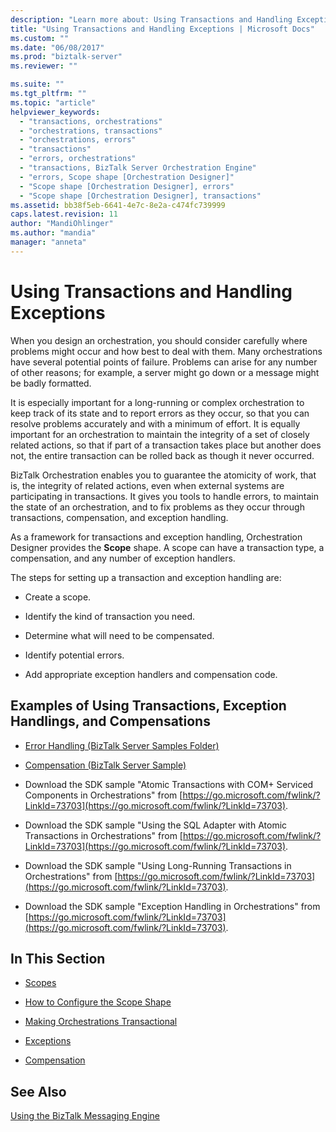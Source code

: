 ```yaml
---
description: "Learn more about: Using Transactions and Handling Exceptions"
title: "Using Transactions and Handling Exceptions | Microsoft Docs"
ms.custom: ""
ms.date: "06/08/2017"
ms.prod: "biztalk-server"
ms.reviewer: ""

ms.suite: ""
ms.tgt_pltfrm: ""
ms.topic: "article"
helpviewer_keywords:
  - "transactions, orchestrations"
  - "orchestrations, transactions"
  - "orchestrations, errors"
  - "transactions"
  - "errors, orchestrations"
  - "transactions, BizTalk Server Orchestration Engine"
  - "errors, Scope shape [Orchestration Designer]"
  - "Scope shape [Orchestration Designer], errors"
  - "Scope shape [Orchestration Designer], transactions"
ms.assetid: bb38f5eb-6641-4e7c-8e2a-c474fc739999
caps.latest.revision: 11
author: "MandiOhlinger"
ms.author: "mandia"
manager: "anneta"
---
```

# Using Transactions and Handling Exceptions
When you design an orchestration, you should consider carefully where problems might occur and how best to deal with them. Many orchestrations have several potential points of failure. Problems can arise for any number of other reasons; for example, a server might go down or a message might be badly formatted.

 It is especially important for a long-running or complex orchestration to keep track of its state and to report errors as they occur, so that you can resolve problems accurately and with a minimum of effort. It is equally important for an orchestration to maintain the integrity of a set of closely related actions, so that if part of a transaction takes place but another does not, the entire transaction can be rolled back as though it never occurred.

 BizTalk Orchestration enables you to guarantee the atomicity of work, that is, the integrity of related actions, even when external systems are participating in transactions. It gives you tools to handle errors, to maintain the state of an orchestration, and to fix problems as they occur through transactions, compensation, and exception handling.

 As a framework for transactions and exception handling, Orchestration Designer provides the **Scope** shape. A scope can have a transaction type, a compensation, and any number of exception handlers.

 The steps for setting up a transaction and exception handling are:

-   Create a scope.

-   Identify the kind of transaction you need.

-   Determine what will need to be compensated.

-   Identify potential errors.

-   Add appropriate exception handlers and compensation code.

## Examples of Using Transactions, Exception Handlings, and Compensations

-   [Error Handling (BizTalk Server Samples Folder)](../core/error-handling-biztalk-server-samples-folder.md)

-   [Compensation (BizTalk Server Sample)](../core/compensation-biztalk-server-sample.md)

-   Download the SDK sample "Atomic Transactions with COM+ Serviced Components in Orchestrations" from [https://go.microsoft.com/fwlink/?LinkId=73703](https://go.microsoft.com/fwlink/?LinkId=73703).

-   Download the SDK sample "Using the SQL Adapter with Atomic Transactions in Orchestrations" from [https://go.microsoft.com/fwlink/?LinkId=73703](https://go.microsoft.com/fwlink/?LinkId=73703).

-   Download the SDK sample "Using Long-Running Transactions in Orchestrations" from [https://go.microsoft.com/fwlink/?LinkId=73703](https://go.microsoft.com/fwlink/?LinkId=73703).

-   Download the SDK sample "Exception Handling in Orchestrations" from [https://go.microsoft.com/fwlink/?LinkId=73703](https://go.microsoft.com/fwlink/?LinkId=73703).

## In This Section

-   [Scopes](../core/scopes.md)

-   [How to Configure the Scope Shape](../core/how-to-configure-the-scope-shape.md)

-   [Making Orchestrations Transactional](../core/making-orchestrations-transactional.md)

-   [Exceptions](../core/exceptions.md)

-   [Compensation](../core/compensation.md)

## See Also
 [Using the BizTalk Messaging Engine](../core/using-the-biztalk-messaging-engine.md)
